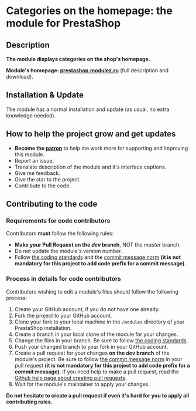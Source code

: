 # Categories on the homepage: the module for PrestaShop

## Description
**The module displays categories on the shop's homepage.**

**Module's homepage: [prestashop.modulez.ru][4]** (full description and download).

## Installation & Update
The module has a normal installation and update (as usual, no extra knowledge needed).

## How to help the project grow and get updates
* **Become the [patron][5]** to help me work more for supporting and improving this module.
* Report an issue.
* Translate description of the module and it's interface captions.
* Give me feedback.
* Give the star to the project.
* Contribute to the code.

## Contributing to the code

### Requirements for code contributors 

Contributors **must** follow the following rules:

* **Make your Pull Request on the *dev* branch**, NOT the *master* branch.
* Do not update the module's version number.
* Follow [the coding standards][1] and the [commit message norm][2] **(it is not mandatory for this project to add code prefix for a commit message)**.

### Process in details for code contributors

Contributors wishing to edit a module's files should follow the following process:

1. Create your GitHub account, if you do not have one already.
2. Fork the project to your GitHub account.
3. Clone your fork to your local machine in the ```/modules``` directory of your PrestaShop installation.
4. Create a branch in your local clone of the module for your changes.
5. Change the files in your branch. Be sure to follow [the coding standards][1].
6. Push your changed branch to your fork in your GitHub account.
7. Create a pull request for your changes **on the *dev* branch** of the module's project. 
   Be sure to follow [the commit message norm][2] in your pull request
   **(it is not mandatory for this project to add code prefix for a commit message)**.
   If you need help to make a pull request, read the [Github help page about creating pull requests][3].
8. Wait for the module's maintainer to apply your changes.

**Do not hesitate to create a pull request if even it's hard for you to apply all contributing rules.**

[1]: http://doc.prestashop.com/display/PS16/Coding+Standards
[2]: http://doc.prestashop.com/display/PS16/How+to+write+a+commit+message
[3]: https://help.github.com/articles/using-pull-requests
[4]: https://prestashop.modulez.ru/en/frontend-features/31-block-of-categories-on-the-homepage.html
[5]: https://www.patreon.com/zapalm
